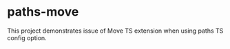# paths-move
This project demonstrates issue of Move TS extension when using paths TS config option.


